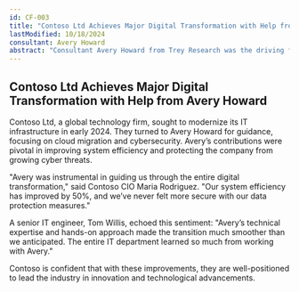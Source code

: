 ```yaml
---
id: CF-003
title: "Contoso Ltd Achieves Major Digital Transformation with Help from Avery Howard"
lastModified: 10/18/2024
consultant: Avery Howard
abstract: "Consultant Avery Howard from Trey Research was the driving force behind Contoso Ltd's successful digital transformation in 2024. Avery's expertise in cloud migration and IT infrastructure modernization resulted in a 50% increase in system efficiency and enhanced cybersecurity measures. Contoso's leadership praised Avery's technical skill and ability to guide the company through complex changes. The digital transformation is expected to position Contoso as an industry leader in the coming years."
---
```


## Contoso Ltd Achieves Major Digital Transformation with Help from Avery Howard

Contoso Ltd, a global technology firm, sought to modernize its IT infrastructure in early 2024. They turned to Avery Howard for guidance, focusing on cloud migration and cybersecurity. Avery’s contributions were pivotal in improving system efficiency and protecting the company from growing cyber threats.

"Avery was instrumental in guiding us through the entire digital transformation," said Contoso CIO Maria Rodriguez. "Our system efficiency has improved by 50%, and we’ve never felt more secure with our data protection measures."

A senior IT engineer, Tom Willis, echoed this sentiment: "Avery’s technical expertise and hands-on approach made the transition much smoother than we anticipated. The entire IT department learned so much from working with Avery."

Contoso is confident that with these improvements, they are well-positioned to lead the industry in innovation and technological advancements.